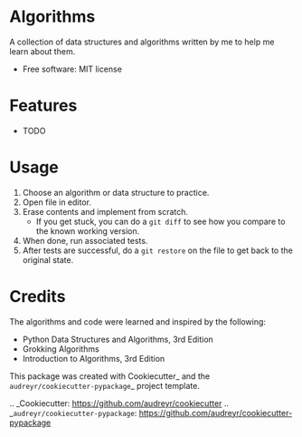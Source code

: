 # Algorithms

A collection of data structures and algorithms written by me to help me learn about them.

* Free software: MIT license

# Features

* TODO

# Usage

1. Choose an algorithm or data structure to practice.
2. Open file in editor.
3. Erase contents and implement from scratch.
   * If you get stuck, you can do a `git diff` to see how you compare to the known working version.
4. When done, run associated tests.
5. After tests are successful, do a `git restore` on the file to get back to the original state.


# Credits

The algorithms and code were learned and inspired by the following:
* Python Data Structures and Algorithms, 3rd Edition
* Grokking Algorithms
* Introduction to Algorithms, 3rd Edition

This package was created with Cookiecutter_ and the `audreyr/cookiecutter-pypackage`_ project template.

.. _Cookiecutter: https://github.com/audreyr/cookiecutter
.. _`audreyr/cookiecutter-pypackage`: https://github.com/audreyr/cookiecutter-pypackage
